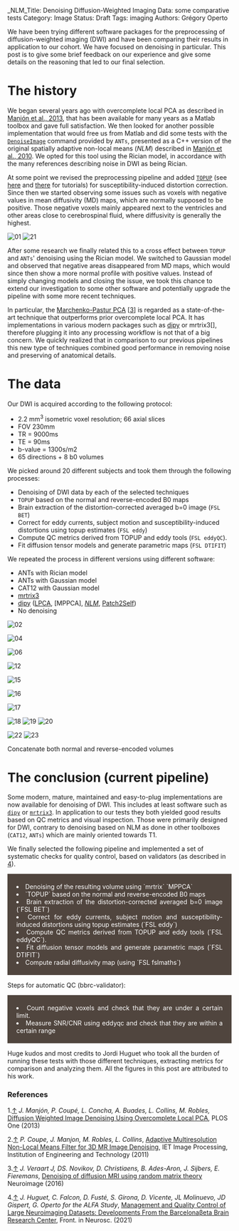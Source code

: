 _NLM_Title: Denoising Diffusion-Weighted Imaging Data: some comparative tests
Category: Image
Status: Draft
Tags: imaging
Authors: Grégory Operto

We have been trying different software packages for the preprocessing of  diffusion-weighted imaging (DWI) and have been comparing their results in application to our cohort. We have focused on denoising in particular. This post is to give some brief feedback on our experience and give some details on the reasoning that led to our final selection.

# The history

We began several years ago with overcomplete local PCA as described in [Manjón et al., 2013](https://journals.plos.org/plosone/article?id=10.1371/journal.pone.0073021), that has been available for many years as a Matlab toolbox and gave full satisfaction. We then looked for another possible implementation that would free us from Matlab and did some tests with the [`DenoiseImage`](https://manpages.debian.org/experimental/ants/DenoiseImage.1.en.html) command provided by `ANTs`, presented as a C++ version of the original spatially adaptive non-local means (_NLM_) described in [Manjón et al., 2010](https://pubmed.ncbi.nlm.nih.gov/20027588/).
We opted for this tool using the Rician model, in accordance with the many references describing noise in DWI as being Rician.

At some point we revised the preprocessing pipeline and added [`TOPUP`](https://fsl.fmrib.ox.ac.uk/fsl/fslwiki/topup) (see [here](https://fsl.fmrib.ox.ac.uk/fslcourse/lectures/practicals/fdt1/index.html#topup) and [there](http://andysbrainblog.blogspot.com/2014/08/dti-analysis-steps-1-2-distortion.html) for tutorials) for susceptibility-induced distortion correction. Since then we started observing some issues such as voxels with negative values in mean diffusivity (MD) maps, which are normally supposed to be positive. Those negative voxels mainly appeared next to the ventricles and other areas close to cerebrospinal fluid, where diffusivity is generally the highest.

![01]({filename}images/dtifit/01.png)
![21]({filename}images/dtifit/21.png)

After some research we finally related this to a cross effect between `TOPUP` and `ANTs`' denoising using the Rician model. We switched to Gaussian model and observed that negative areas disappeared from MD maps, which would since then show a more normal profile with positive values. Instead of simply changing models and closing the issue, we took this chance to extend our investigation to some other software and potentially upgrade the pipeline with some more recent techniques.

In particular, the [Marchenko-Pastur PCA](https://cai2r.net/resources/denoising-using-marchenko-pastur-principal-component-analysis/) <a name="ref3"></a>[[3](#ref3a)] is regarded as a state-of-the-art technique that outperforms prior overcomplete local PCA. It has implementations in various modern packages such as [dipy]() or mrtrix3[], therefore plugging it into any processing workflow is not that of a big concern. We quickly realized that in comparison to our previous pipelines this new type of techniques combined good performance in removing noise and preserving of anatomical details.

# The data

Our DWI is acquired according to the following protocol:

 - 2.2 mm<sup>3</sup> isometric voxel resolution; 66 axial slices
 - FOV 230mm
 - TR = 9000ms
 - TE = 90ms
 - b-value = 1300s/m2
 - 65 directions + 8 b0 volumes

We picked around 20 different subjects and took them through the following processes:

- Denoising of DWI data by each of the selected techniques
- `TOPUP` based on the normal and reverse-encoded B0 maps
- Brain extraction of the distortion-corrected averaged b=0
image (`FSL BET`)
- Correct for eddy currents, subject motion and susceptibility-induced
distortions using topup estimates (`FSL eddy`)
- Compute QC metrics derived from TOPUP and eddy tools (`FSL eddyQC`).
- Fit diffusion tensor models and generate parametric maps (`FSL DTIFIT`)

We repeated the process in different versions using different software:

- ANTs with Rician model
- ANTs with Gaussian model
- CAT12 with Gaussian model
- [mrtrix3](https://mrtrix.readthedocs.io/en/latest/)
- [dipy](https://dipy.org/documentation/1.4.0./interfaces/denoise_flow/) ([LPCA](https://dipy.org/documentation/1.0.0./examples_built/denoise_localpca/), [MPPCA], [_NLM_](https://dipy.org/documentation/1.4.1./examples_built/denoise_nlmeans/), [Patch2Self](https://dipy.org/documentation/1.4.0./examples_built/denoise_patch2self/))
- No denoising

![02]({filename}images/dtifit/02.png)

![04]({filename}images/dtifit/04.png)

![06]({filename}images/dtifit/06.png)

![12]({filename}images/dtifit/12.png)

![15]({filename}images/dtifit/15.png)

![16]({filename}images/dtifit/16.png)

![17]({filename}images/dtifit/17.png)

![18]({filename}images/dtifit/18.png)
![19]({filename}images/dtifit/19.png)
![20]({filename}images/dtifit/20.png)


![22]({filename}images/dtifit/22.png)
![23]({filename}images/dtifit/23.png)



Concatenate both normal and reverse-encoded volumes

# The conclusion (current pipeline)

Some modern, mature, maintained and easy-to-plug implementations are now available for denoising of DWI. This includes at least software such as [`dipy`](https://dipy.org/documentation/1.4.0./interfaces/denoise_flow/)  or [`mrtrix3`](https://mrtrix.readthedocs.io/en/latest/). In application to our tests they both yielded good results based on QC metrics and visual inspection. Those were primarily designed for DWI, contrary to denoising based on NLM as done in other toolboxes (`CAT12`, `ANTs`) which are mainly oriented towards T1.

We finally selected the following pipeline and implemented a set of systematic checks for quality control, based on validators (as described in  <a name="ref4"></a>[4](#ref4a)).

<div style="padding:20px; text-align:justify; background-color:#50453e; color:white">

 <li>Denoising of the resulting volume using `mrtrix` `MPPCA`</li>
 <li>`TOPUP` based on the normal and reverse-encoded B0 maps</li>
 <li>Brain extraction of the distortion-corrected averaged b=0 image (`FSL BET`)</li>
 <li>Correct for eddy currents, subject motion and susceptibility-induced distortions using topup estimates (`FSL eddy`)</li>
 <li>Compute QC metrics derived from TOPUP and eddy tools (`FSL eddyQC`).</li>
 <li>Fit diffusion tensor models and generate parametric maps (`FSL DTIFIT`)</li>
 <li>Compute radial diffusivity map (using `FSL fslmaths`)</li>

</div>

Steps for automatic QC (bbrc-validator):
<div style="padding:20px; text-align:justify; background-color:#50453e; color:white">

<li>Count negative voxels and check that they are under a certain limit.</li>
<li>Measure SNR/CNR using eddyqc and check that they are within a certain range</li>

</div>

Huge kudos and most credits to Jordi Huguet who took all the burden of running these tests with those different techniques, extracting metrics for comparison and analyzing them. All the figures in this post are attributed to his work.

### References

1.[↑](#ref1) <a name="ref1a"></a>
 _J. Manjón, P. Coupé, L. Concha, A. Buades, L. Collins, M. Robles,_  [Diffusion Weighted Image Denoising Using Overcomplete Local PCA](https://journals.plos.org/plosone/article?id=10.1371/journal.pone.0073021), PLOS One (2013)

 2.[↑](#ref2) <a name="ref2a"></a> _P. Coupe, J. Manjon, M. Robles, L. Collins_, [Adaptive Multiresolution Non-Local Means Filter for 3D MR Image Denoising](https://hal.archives-ouvertes.fr/hal-00645538/document), IET Image Processing, Institution of Engineering and Technology (2011)

 3.[↑](#ref3) <a name="ref3a"></a> _J. Veraart J, DS. Novikov, D. Christiaens, B. Ades-Aron, J. Sijbers, E. Fieremans_,
[Denoising of diffusion MRI using random matrix theory](https://www.sciencedirect.com/science/article/abs/pii/S1053811916303949)
Neuroimage (2016)

 4.[↑](#ref4) <a name="ref4a"></a> _J. Huguet, C. Falcon, D. Fusté, S. Girona, D. Vicente, JL Molinuevo, JD Gispert, G. Operto for the ALFA Study_,
[Management and Quality Control of Large Neuroimaging Datasets: Developments From the Barcelonaβeta Brain Research Center](https://www.frontiersin.org/articles/10.3389/fnins.2021.633438/full), Front. in Neurosc. (2021)
